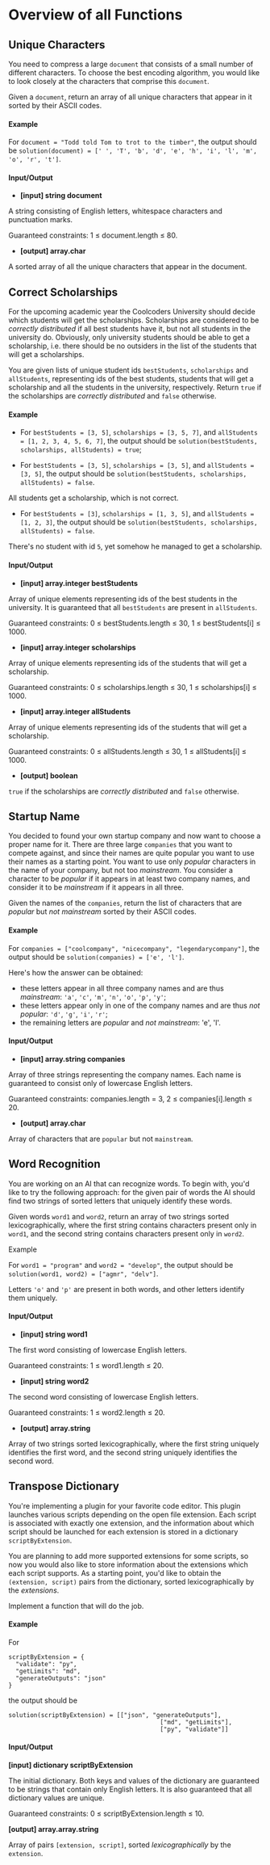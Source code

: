 # Overview of all Functions

## Unique Characters

You need to compress a large `document` that consists of a small number of different characters. To choose the best encoding algorithm, you would like to look closely at the characters that comprise this `document`.

Given a `document`, return an array of all unique characters that appear in it sorted by their ASCII codes.

#### Example

For `document = "Todd told Tom to trot to the timber"`,
the output should be
`solution(document) = [' ', 'T', 'b', 'd', 'e', 'h', 'i', 'l', 'm', 'o', 'r', 't']`.

#### Input/Output

* **[input] string document**

A string consisting of English letters, whitespace characters and punctuation marks.

Guaranteed constraints:
1 ≤ document.length ≤ 80.

* **[output] array.char**

A sorted array of all the unique characters that appear in the document.

## Correct Scholarships

For the upcoming academic year the Coolcoders University should decide which students will get the scholarships. Scholarships are considered to be *correctly distributed* if all best students have it, but not all students in the university do. Obviously, only university students should be able to get a scholarship, i.e. there should be no outsiders in the list of the students that will get a scholarships.

You are given lists of unique student ids `bestStudents`, `scholarships` and `allStudents`, representing ids of the best students, students that will get a scholarship and all the students in the university, respectively. Return `true` if the scholarships are *correctly distributed* and `false` otherwise.

#### Example

* For `bestStudents = [3, 5]`, `scholarships = [3, 5, 7]`, and
`allStudents = [1, 2, 3, 4, 5, 6, 7]`, the output should be
`solution(bestStudents, scholarships, allStudents) = true`;

* For `bestStudents = [3, 5]`, `scholarships = [3, 5]`, and
`allStudents = [3, 5]`, the output should be
`solution(bestStudents, scholarships, allStudents) = false`.

All students get a scholarship, which is not correct.

* For `bestStudents = [3]`, `scholarships = [1, 3, 5]`, and
`allStudents = [1, 2, 3]`, the output should be
`solution(bestStudents, scholarships, allStudents) = false`.

There's no student with id `5`, yet somehow he managed to get a scholarship.

#### Input/Output

* **[input] array.integer bestStudents**

Array of unique elements representing ids of the best students in the university. It is guaranteed that all `bestStudents` are present in `allStudents`.

Guaranteed constraints:
0 ≤ bestStudents.length ≤ 30,
1 ≤ bestStudents[i] ≤ 1000.

* **[input] array.integer scholarships**

Array of unique elements representing ids of the students that will get a scholarship.

Guaranteed constraints:
0 ≤ scholarships.length ≤ 30,
1 ≤ scholarships[i] ≤ 1000.

* **[input] array.integer allStudents**

Array of unique elements representing ids of the students that will get a scholarship.

Guaranteed constraints:
0 ≤ allStudents.length ≤ 30,
1 ≤ allStudents[i] ≤ 1000.

* **[output] boolean**

`true` if the scholarships are *correctly distributed* and `false` otherwise.

## Startup Name

You decided to found your own startup company and now want to choose a proper name for it. There are three large `companies` that you want to compete against, and since their names are quite popular you want to use their names as a starting point. You want to use only *popular* characters in the name of your company, but not too *mainstream*. You consider a character to be *popular* if it appears in at least two company names, and consider it to be *mainstream* if it appears in all three.

Given the names of the `companies`, return the list of characters that are *popular* but *not mainstream* sorted by their ASCII codes.

#### Example

For `companies = ["coolcompany", "nicecompany", "legendarycompany"]`,
the output should be
`solution(companies) = ['e', 'l']`.

Here's how the answer can be obtained:

* these letters appear in all three company names and are thus *mainstream*: `'a'`, `'c'`, `'m'`, `'n'`, `'o'`, `'p'`, `'y'`;
* these letters appear only in one of the company names and are thus *not popular*: `'d'`, `'g'`, `'i'`, `'r'`;
* the remaining letters are *popular* and *not mainstream*: 'e', 'l'.

#### Input/Output

* **[input] array.string companies**

Array of three strings representing the company names. Each name is guaranteed to consist only of lowercase English letters.

Guaranteed constraints:
companies.length = 3,
2 ≤ companies[i].length ≤ 20.

* **[output] array.char**

Array of characters that are `popular` but not `mainstream`.

## Word Recognition

You are working on an AI that can recognize words. To begin with, you'd like to try the following approach: for the given pair of words the AI should find two strings of sorted letters that uniquely identify these words.

Given words `word1` and `word2`, return an array of two strings sorted lexicographically, where the first string contains characters present only in `word1`, and the second string contains characters present only in `word2`.

Example

For `word1 = "program"` and `word2 = "develop"`,
the output should be
`solution(word1, word2) = ["agmr", "delv"]`.

Letters `'o'` and `'p'` are present in both words, and other letters identify them uniquely.

#### Input/Output

* **[input] string word1**

The first word consisting of lowercase English letters.

Guaranteed constraints:
1 ≤ word1.length ≤ 20.

* **[input] string word2**

The second word consisting of lowercase English letters.

Guaranteed constraints:
1 ≤ word2.length ≤ 20.

* **[output] array.string**

Array of two strings sorted lexicographically, where the first string uniquely identifies the first word, and the second string uniquely identifies the second word.

## Transpose Dictionary

You're implementing a plugin for your favorite code editor. This plugin launches various scripts depending on the open file extension. Each script is associated with exactly one extension, and the information about which script should be launched for each extension is stored in a dictionary `scriptByExtension`.

You are planning to add more supported extensions for some scripts, so now you would also like to store information about the extensions which each script supports. As a starting point, you'd like to obtain the `(extension, script)` pairs from the dictionary, sorted lexicographically by the *extensions*.

Implement a function that will do the job.

#### Example

For
```
scriptByExtension = {
  "validate": "py",
  "getLimits": "md",
  "generateOutputs": "json"
}
```
the output should be
```
solution(scriptByExtension) = [["json", "generateOutputs"], 
                                          ["md", "getLimits"], 
                                          ["py", "validate"]]
```
#### Input/Output

**[input] dictionary scriptByExtension**

The initial dictionary. Both keys and values of the dictionary are guaranteed to be strings that contain only English letters. It is also guaranteed that all dictionary values are unique.

Guaranteed constraints:
0 ≤ scriptByExtension.length ≤ 10.

**[output] array.array.string**

Array of pairs `[extension, script]`, sorted *lexicographically* by the `extension`.